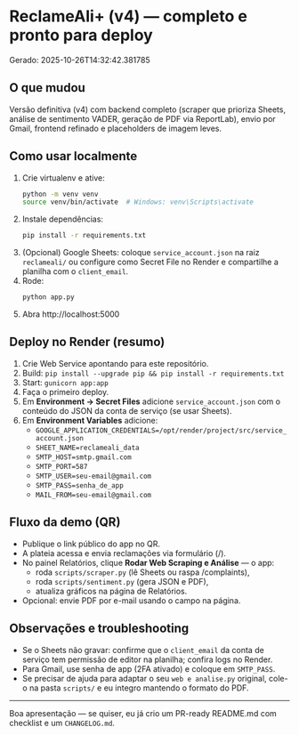 # ReclameAli+ (v4) — completo e pronto para deploy

Gerado: 2025-10-26T14:32:42.381785

## O que mudou
Versão definitiva (v4) com backend completo (scraper que prioriza Sheets, análise de sentimento VADER, geração de PDF via ReportLab), envio por Gmail, frontend refinado e placeholders de imagem leves.

## Como usar localmente
1. Crie virtualenv e ative:
   ```bash
   python -m venv venv
   source venv/bin/activate  # Windows: venv\Scripts\activate
   ```
2. Instale dependências:
   ```bash
   pip install -r requirements.txt
   ```
3. (Opcional) Google Sheets: coloque `service_account.json` na raiz `reclameali/` ou configure como Secret File no Render e compartilhe a planilha com o `client_email`.
4. Rode:
   ```bash
   python app.py
   ```
5. Abra http://localhost:5000

## Deploy no Render (resumo)
1. Crie Web Service apontando para este repositório.
2. Build: `pip install --upgrade pip && pip install -r requirements.txt`
3. Start: `gunicorn app:app`
4. Faça o primeiro deploy.
5. Em **Environment → Secret Files** adicione `service_account.json` com o conteúdo do JSON da conta de serviço (se usar Sheets).
6. Em **Environment Variables** adicione:
   - `GOOGLE_APPLICATION_CREDENTIALS=/opt/render/project/src/service_account.json`
   - `SHEET_NAME=reclameali_data`
   - `SMTP_HOST=smtp.gmail.com`
   - `SMTP_PORT=587`
   - `SMTP_USER=seu-email@gmail.com`
   - `SMTP_PASS=senha_de_app`
   - `MAIL_FROM=seu-email@gmail.com`

## Fluxo da demo (QR)
- Publique o link público do app no QR.
- A plateia acessa e envia reclamações via formulário (/).
- No painel Relatórios, clique **Rodar Web Scraping e Análise** — o app:
  - roda `scripts/scraper.py` (lê Sheets ou raspa /complaints),
  - roda `scripts/sentiment.py` (gera JSON e PDF),
  - atualiza gráficos na página de Relatórios.
- Opcional: envie PDF por e-mail usando o campo na página.

## Observações e troubleshooting
- Se o Sheets não gravar: confirme que o `client_email` da conta de serviço tem permissão de editor na planilha; confira logs no Render.
- Para Gmail, use senha de app (2FA ativado) e coloque em `SMTP_PASS`.
- Se precisar de ajuda para adaptar o seu `web e analise.py` original, cole-o na pasta `scripts/` e eu integro mantendo o formato do PDF.

---
Boa apresentação — se quiser, eu já crio um PR-ready README.md com checklist e um `CHANGELOG.md`.